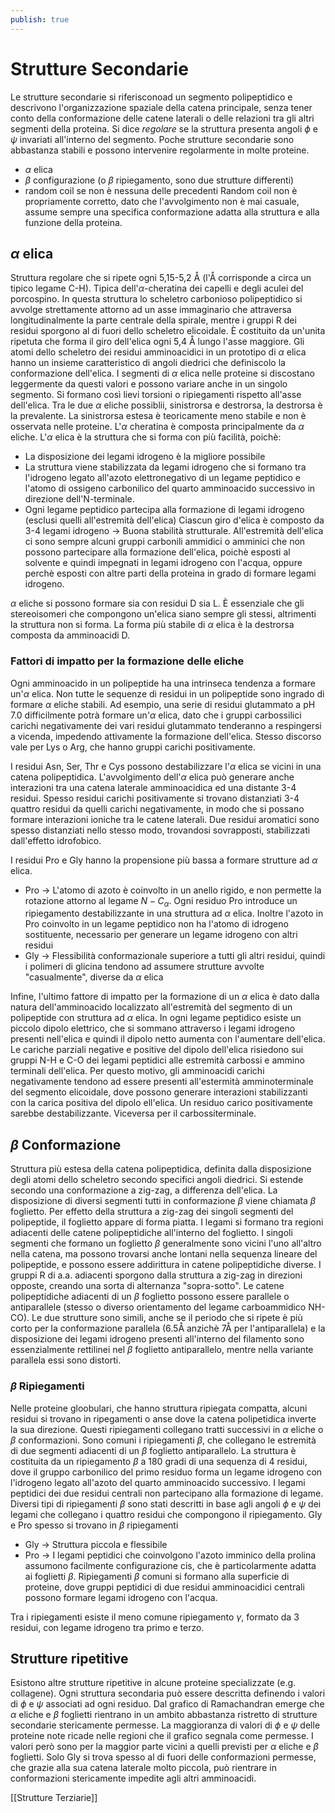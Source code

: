 ```yaml
---
publish: true
---
```

# Strutture Secondarie
Le strutture secondarie si riferisconoad un segmento polipeptidico e descrivono l'organizzazione spaziale della catena principale, senza tener conto della conformazione delle catene laterali o delle relazioni tra gli altri segmenti della proteina.
Si dice *regolare* se la struttura presenta angoli $\phi$ e $\psi$ invariati all'interno del segmento.
Poche strutture secondarie sono abbastanza stabili e possono intervenire regolarmente in molte proteine.

- $\alpha$ elica
- $\beta$ configurazione (o $\beta$ ripiegamento, sono due strutture differenti)
- random coil se non è nessuna delle precedenti
Random coil non è propriamente corretto, dato che l'avvolgimento non è mai casuale, assume sempre una specifica conformazione adatta alla struttura e alla funzione della proteina.


## $\alpha$ elica
Struttura regolare che si ripete ogni 5,15-5,2 Å (l'Å corrisponde a circa un tipico legame C-H).
Tipica dell'$\alpha$-cheratina dei capelli e degli aculei del porcospino.
In questa struttura lo scheletro carbonioso polipeptidico si avvolge strettamente attorno ad un asse immaginario che attraversa longitudinalmente la parte centrale della spirale, mentre i gruppi R dei residui sporgono al di fuori dello scheletro elicoidale.
È costituito da un'unita ripetuta che forma il giro dell'elica ogni 5,4 Å lungo l'asse maggiore.
Gli atomi dello scheletro dei residui amminoacidici in un prototipo di $\alpha$ elica hanno un insieme caratteristico di angoli diedrici che definiscolo la conformazione dell'elica.
I segmenti di $\alpha$ elica nelle proteine si discostano leggermente da questi valori e possono variare anche in un singolo segmento. Si formano così lievi torsioni o ripiegamenti rispetto all'asse dell'elica.
Tra le due $\alpha$ eliche possiblii, sinistrorsa e destrorsa, la destrorsa è la prevalente.
La sinistrorsa estesa è teoricamente meno stabile e non è osservata nelle proteine.
L'$\alpha$ cheratina è composta principalmente da $\alpha$ eliche.
L'$\alpha$ elica è la struttura che si forma con più facilità, poichè:
- La disposizione dei legami idrogeno è la migliore possibile
- La struttura viene stabilizzata da legami idrogeno che si formano tra l'idrogeno legato all'azoto elettronegativo di un legame peptidico e l'atomo di ossigeno carbonilico del quarto amminoacido successivo in direzione dell'N-terminale.
- Ogni legame peptidico partecipa alla formazione di legami idrogeno (esclusi quelli all'estremità dell'elica)
Ciascun giro d'elica è composto da 3-4 legami idrogeno -> Buona stabilità strutturale.
All'estremità dell'elica ci sono sempre alcuni gruppi carbonili ammidici o amminici che non possono partecipare alla formazione dell'elica, poichè esposti al solvente e quindi impegnati in legami idrogeno con l'acqua, oppure perchè esposti con altre parti della proteina in grado di formare legami idrogeno.

$\alpha$ eliche si possono formare sia con residui D sia L. È essenziale che gli stereoisomeri che compongono un'elica siano sempre gli stessi, altrimenti la struttura non si forma.
La forma più stabile di $\alpha$ elica è la destrorsa composta da amminoacidi D.

### Fattori di impatto per la formazione delle eliche
Ogni amminoacido in un polipeptide ha una intrinseca tendenza a formare un'$\alpha$ elica. Non tutte le sequenze di residui in un polipeptide sono ingrado di formare $\alpha$ eliche stabili.
Ad esempio, una serie di residui glutammato a pH 7.0 difficilmente potrà formare un'$\alpha$ elica, dato che i gruppi carbossilici carichi negativamente dei vari residui glutammato tenderanno a respingersi a vicenda, impedendo attivamente la formazione dell'elica. Stesso discorso vale per Lys o Arg, che hanno gruppi carichi positivamente.

I residui Asn, Ser, Thr e Cys possono destabilizzare l'$\alpha$ elica se vicini in una catena polipeptidica.
L'avvolgimento dell'$\alpha$ elica può generare anche interazioni tra una catena laterale amminoacidica ed una distante 3-4 residui.
Spesso residui carichi positivamente si trovano distanziati 3-4 quattro residui da quelli carichi negativamente, in modo che si possano formare interazioni ioniche tra le catene laterali.
Due residui aromatici sono spesso distanziati nello stesso modo, trovandosi sovrapposti, stabilizzati dall'effetto idrofobico.

I residui Pro e Gly hanno la propensione più bassa a formare strutture ad $\alpha$ elica.
- Pro -> L'atomo di azoto è coinvolto in un anello rigido, e non permette la rotazione attorno al legame $N-C_\alpha$. Ogni residuo Pro introduce un ripiegamento destabilizzante in una struttura ad $\alpha$ elica. Inoltre l'azoto in Pro coinvolto in un legame peptidico non ha l'atomo di idrogeno sostituente, necessario per generare un legame idrogeno con altri residui
- Gly -> Flessibilità conformazionale superiore a tutti gli altri residui, quindi i polimeri di glicina tendono ad assumere strutture avvolte "casualmente", diverse da $\alpha$ elica

Infine, l'ultimo fattore di impatto per la formazione di un $\alpha$ elica è dato dalla natura dell'amminoacido localizzato all'estremità del segmento di un polipeptide con struttura ad $\alpha$ elica.
In ogni legame peptidico esiste un piccolo dipolo elettrico, che si sommano attraverso i legami idrogeno presenti nell'elica e quindi il dipolo netto aumenta con l'aumentare dell'elica.
Le cariche parziali negative e positive del dipolo dell'elica risiedono sui gruppi N-H e C-O dei legami peptidici alle estremità carbossi e ammino terminali dell'elica.
Per questo motivo, gli amminoacidi carichi negativamente tendono ad essere presenti all'estermità amminoterminale del segmento elicoidale, dove possono generare interazioni stabilizzanti con la carica positiva del dipolo ell'elica. Un residuo carico positivamente sarebbe destabilizzante. Viceversa per il carbossiterminale.

## $\beta$ Conformazione
Struttura più estesa della catena polipeptidica, definita dalla disposizione degli atomi dello scheletro secondo specifici angoli diedrici. Si estende secondo una conformazione a zig-zag, a differenza dell'elica.
La disposizione di diversi segmenti tutti in conformazione $\beta$ viene chiamata $\beta$ foglietto.
Per effetto della struttura a zig-zag dei singoli segmenti del polipeptide, il foglietto appare di forma piatta.
I legami si formano tra regioni adiacenti delle catene polipeptidiche all'interno del foglietto.
I singoli segmenti che formano un foglietto $\beta$ generalmente sono vicini l'uno all'altro nella catena, ma possono trovarsi anche lontani nella sequenza lineare del polipeptide, e possono essere addirittura in catene polipeptidiche diverse.
I gruppi R di a.a. adiacenti sporgono dalla struttura a zig-zag in direzioni opposte, creando una sorta di alternanza "sopra-sotto".
Le catene polipeptidiche adiacenti di un $\beta$ foglietto possono essere parallele o antiparallele (stesso o diverso orientamento del legame carboammidico NH-CO). Le due strutture sono simili, anche se il periodo che si ripete è più corto per la conformazione parallela (6.5Å anzichè 7Å per l'antiparallela) e la disposizione dei legami idrogeno presenti all'interno del filamento sono essenzialmente rettilinei nel $\beta$ foglietto antiparallelo, mentre nella variante parallela essi sono distorti.

### $\beta$ Ripiegamenti
Nelle proteine gloobulari, che hanno struttura ripiegata compatta, alcuni residui si trovano in ripegamenti o anse dove la catena polipetidica inverte la sua direzione.
Questi ripiegamenti collegano tratti successivi in $\alpha$ eliche o $\beta$ conformazioni. 
Sono comuni i ripiegamenti $\beta$, che collegano le estremità di due segmenti adiacenti di un $\beta$ foglietto antiparallelo.
La struttura è costituita da un ripiegamento $\beta$ a 180 gradi di una sequenza di 4 residui, dove il gruppo carbonilico del primo residuo forma un legame idrogeno con l'idrogeno legato all'azoto del quarto amminoacido successivo. I legami peptidici dei due residui centrali non partecipano alla formazione di legame.
Diversi tipi di ripiegamenti $\beta$ sono stati descritti in base agli angoli $\phi$ e $\psi$ dei legami che collegano i quattro residui che compongono il ripiegamento.
Gly e Pro spesso si trovano in $\beta$ ripiegamenti
- Gly -> Struttura piccola e flessibile
- Pro -> I legami peptidici che coinvolgono l'azoto imminico della prolina assumono facilmente configurazione cis, che è particolarmente adatta ai foglietti $\beta$.
Ripiegamenti $\beta$ comuni si formano alla superficie di proteine, dove gruppi peptidici di due residui amminoacidici centrali possono formare legami idrogeno con l'acqua.

Tra i ripiegamenti esiste il meno comune ripiegamento $\gamma$, formato da 3 residui, con legame idrogeno tra primo e terzo.

## Strutture ripetitive
Esistono altre strutture ripetitive in alcune proteine specializzate (e.g. collagene).
Ogni struttura secondaria può essere descritta definendo i valori di $\phi$ e $\psi$ associati ad ogni residuo. Dal grafico di Ramachandran emerge che $\alpha$ eliche e $\beta$ foglietti rientrano in un ambito abbastanza ristretto di strutture secondarie stericamente permesse.
La maggioranza di valori di $\phi$ e $\psi$ delle proteine note ricade nelle regioni che il grafico segnala come permesse. I valori però sono per la maggior parte vicini a quelli previsti per $\alpha$ eliche e $\beta$ foglietti.
Solo Gly si trova spesso al di fuori delle conformazioni permesse, che grazie alla sua catena laterale molto piccola, può rientrare in conformazioni stericamente impedite agli altri amminoacidi.

[[Strutture Terziarie]]